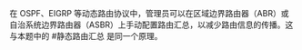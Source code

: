  在 OSPF、EIGRP 等动态路由协议中，管理员可以在区域边界路由器（ABR）或自治系统边界路由器（ASBR）上手动配置路由汇总，以减少路由信息的传播。这与本题中的 #静态路由汇总 是同一个原理。